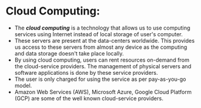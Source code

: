 # Cloud Computing:

- The **_cloud computing_** is a technology that allows us to use computing services using Internet instead of local storage of user's computer. 
- These servers are present at the data-centers worldwide. This provides us access to these servers from almost any device as the computing and data storage doesn't take place locally. 
- By using cloud computing, users can rent resources on-demand from the cloud-service providers. The management of physical servers and software applications is done by these service providers. 
- The user is only charged for using the service as per pay-as-you-go model. 
- Amazon Web Services (AWS), Microsoft Azure, Google Cloud Platform (GCP) are some of the well known cloud-service providers.
 
